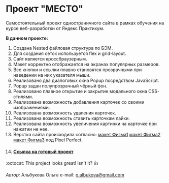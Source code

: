# Проект "МЕСТО"

Cамостоятельный проект одностраничного сайта в рамках обучения на курсе веб-разработки от Яндекс Практикум.

**В данном проекте:**

1. Создана Nested файловая структура по БЭМ.
2. Для создания сеток используется flex и grid-layout.
3. Сайт является кроссбраузерным.
4. Макет корректно отображается на экранах популярных размеров.
5. Все кнопки и ссылки плавно становятся прозрачными при наведении на них указателя мыши.
6. Реализовано два диалоговых окна Popup посредством JavaScript.
7. Popup задан полупрозрачный чёрный фон.
8. Реализовано плавное открытие и закрытие модального окна CSS-стилями.
9. Реализована возможность добавления карточек со своими изображениями. 
10. Реализована возможность удаления карточек.
11. Реализована возможность ставить карточкам лайки.
12. Реализована возможность увеличения картинки на карточке при нажатии не нее.
13. Верстка сайта происходила согласно: [макет Фигма1](https://www.figma.com/file/StZjf8HnoeLdiXS7dYrLAh/JavaScript.-Sprint-4) 
[макет Фигма2](https://www.figma.com/file/nlYpT4VhFiwimn2YlncrcF/JavaScript.-Sprint-5) 
[макет Фигма3](https://www.figma.com/file/XNaGNEZD5NEjeyJzAT4gMb/JavaScript.-Sprint-6) 
под Pixel Perfect.
14. #### [Ссылка на готовый проект](https://oalbukova.github.io/mesto/)

:octocat: This project looks great! Isn't it? :+1:

_Автор:_
Альбукова Ольга
e-mail: o.albukova@gmail.com
